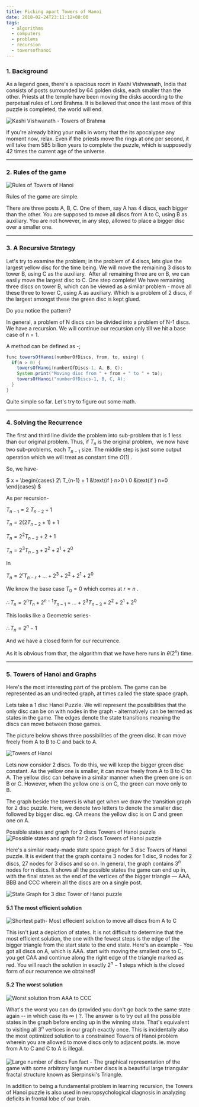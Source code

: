 ```yaml
---
title: Picking apart Towers of Hanoi
date: 2018-02-24T23:11:12+08:00
tags:
  - algorithms
  - computers
  - problems
  - recursion
  - towersofhanoi
---
```


### 1. Background

As a legend goes, there's a spacious room in Kashi Vishwanath, India that consists of posts surrounded by 64 golden disks, each smaller than the other. Priests at the temple have been moving the disks according to the perpetual rules of Lord Brahma. It is believed that once the last move of this puzzle is completed, the world will end.

![Kashi Vishwanath - Towers of Brahma](./00-kashivishwanath.jpg)

If you're already biting your nails in worry that the its apocalypse any moment now, relax. Even if the priests move the rings at one per second, it will take them 585 billion years to complete the puzzle, which is supposedly 42 times the current age of the universe.

---

### 2. Rules of the game

![Rules of Towers of Hanoi](./01-rules-of-the-game.png)

Rules of the game are simple.

There are three posts A, B, C. One of them, say A has 4 discs, each bigger than the other. You are supposed to move all discs from A to C, using B as auxiliary. You are not however, in any step, allowed to place a bigger disc over a smaller one.

---

### 3. A Recursive Strategy

Let's try to examine the problem; in the problem of 4 discs, lets glue the largest yellow disc for the time being. We will move the remaining 3 discs to tower B, using C as the auxiliary.  After all remaining three are on B, we can easily move the largest disc to C. One step complete! We have remaining three discs on tower B, which can be viewed as a similar problem - move all these three to tower C, using A as auxiliary. Which is a problem of 2 discs, if the largest amongst these the green disc is kept glued.

Do you notice the pattern?

In general, a problem of N discs can be divided into a problem of N-1 discs. We have a recursion. We will continue our recursion only till we hit a base case of n = 1.

A method can be defined as -;

```java
func towersOfHanoi(numberOfDiscs, from, to, using) {
  if(n > 0) {
    towersOfHanoi(numberOfDiscs-1, A, B, C);
    System.print("Moving disc from " + from + " to " + to);
    towersOfHanoi("numberOfDiscs-1, B, C, A);
  }
}
```

Quite simple so far. Let's try to figure out some math.

---

### 4. Solving the Recurrence

The first and third line divide the problem into sub-problem that is 1 less than our original problem. Thus, if $T_{n}$ is the original problem,  we now have two sub-problems, each $T_{n-1}$ size. The middle step is just some output operation which we will treat as constant time $O(1)$ .

So, we have-

$
x = \begin{cases}
2\ T_{n-1} + 1 &\text{if } n>0 \\
0 &\text{if } n=0
\end{cases}
$

As per recursion-

$T_{n-1} = 2\ T_{n-2} + 1$

$T_{n} = 2(2 T_{n-2} + 1) + 1$

$T_{n} = 2^{2}T_{n-2} + 2 + 1$

$T_{n} = 2^{3}T_{n-3} + 2^{2} + 2^{1} + 2^{0}$

In

$T_{n} = 2^{r}T_{n-r} +  ...  + 2^{3} + 2^{2} + 2^{1} + 2^{0}$

We know the base case $T_{0} = 0$ which comes at $r=n$ .

$\therefore T_{n} = 2^{n}T_{n} + 2^{n-1}T_{n-1} + ...  +2^{3}T_{n-3} + 2^{2} + 2^{1} + 2^{0}$

This looks like a Geometric series-

$\therefore T_{n} = 2^{n}-1$

And we have a closed form for our recurrence.

As it is obvious from that, the algorithm that we have here runs in $\theta (2^n)$ time.

---

### 5. Towers of Hanoi and Graphs

Here's the most interesting part of the problem. The game can be represented as an undirected graph, at times called the state space graph.

Lets take a 1 disc Hanoi Puzzle. We will represent the possibilities that the only disc can be on with nodes in the graph - alternatively can be termed as states in the game. The edges denote the state transitions meaning the discs can move between those games.

The picture below shows three possibilities of the green disc. It can move freely from A to B to C and back to A.

![Towers of Hanoi](./02-green-disk-possibilities.png)

Lets now consider 2 discs. To do this, we will keep the bigger green disc constant. As the yellow one is smaller, it can move freely from A to B to C to A. The yellow disc can behave in a similar manner when the green one is on B or C. However, when the yellow one is on C, the green can move only to B.

The graph beside the towers is what get when we draw the transition graph for 2 disc puzzle. Here, we denote two letters to denote the smaller disc followed by bigger disc. eg. CA means the yellow disc is on C and green one on A.

Possible states and graph for 2 discs Towers of Hanoi puzzle
![Possible states and graph for 2 discs Towers of Hanoi puzzle](./03-step1.png)

Here's a similar ready-made state space graph for 3 disc Towers of Hanoi puzzle. It is evident that the graph contains 3 nodes for 1 disc, 9 nodes for 2 discs, 27 nodes for 3 discs and so on. In general, the graph contains $3^{n}$ nodes for n discs. It shows all the possible states the game can end up in, with the final states as the end of the vertices of the bigger triangle &#8212; AAA, BBB and CCC wherein all the discs are on a single post.

![State Graph for 3 disc Tower of Hanoi puzzle](./04-state-graph.png)

#### 5.1 The most efficient solution

![Shortest path- Most effecient solution to move all discs from A to C](./05-most-effecient-solution.png)

This isn't just a depiction of states. It is not difficult to determine that the most efficient solution, the one with the fewest steps is the edge of the bigger triangle from the start state to the end state. Here's an example - You got all discs on A, which is AAA. start with moving the smallest one to C, you get CAA and continue along the right edge of the triangle marked as red. You will reach the solution in exactly $2^{n}-1$ steps which is the closed form of our recurrence we obtained!

#### 5.2 The worst solution

![Worst solution from AAA to CCC](./06-worst-solution.png)

What's the worst you can do (provided you don't go back to the same state again -- in which case its $\infty$ ) ?. The answer is to try out all the possible states in the graph before ending up in the winning state. That's equivalent to visiting all $3^n$ vertices in our graph exactly once. This is incidentally also the most optimized solution to a constrained Towers of Hanoi problem wherein you are allowed to move discs only to adjacent posts. ie. move from A to C and C to A is illegal.

####

![Large number of discs](./07-serpinskis.jpg)
Fun fact - The graphical representation of the game with some arbitrary large number discs is a beautiful large triangular fractal structure known as Sierpinski's Triangle.

In addition to being a fundamental problem in learning recursion, the Towers of Hanoi puzzle is also used in neuropsychological diagnosis in analyzing deficits in frontal lobe of our brain.
